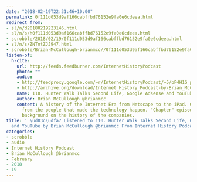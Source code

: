 ```yaml
---
date: "2018-02-19T22:31:46+10:00"
permalink: 0f111d053d9af166cabffbd76152e9fa0e6cdeea.html
redirect_from:
- sl/n/d20180219223146.html
- sl/n/s/h0f111d053d9af166cabffbd76152e9fa0e6cdeea.html
- scrobble/2018/02/19/0f111d053d9af166cabffbd76152e9fa0e6cdeea.html
- sl/n/s/ZNTotZJJ947.html
- scrobble/Brian-McCullough-brianmcc//0f111d053d9af166cabffbd76152e9fa0e6cdeea.html
listen-of:
  h-cite:
    url: http://feeds.feedburner.com/InternetHistoryPodcast
    photo: ""
    audio:
    - http://feedproxy.google.com/~r/InternetHistoryPodcast/~5/bP4H1G_pNnM/110._Hunter_Walk_Talks_Second_Life_Google_Adsense_and_YouTube.mp3
    - http://archive.org/download/Internet_History_Podcast-by-Brian_McCullough/110_Hunter_Walk_Talks_Second_Life_Google_Adsense_and_YouTube.mp3
    name: 110. Hunter Walk Talks Second Life, Google Adsense and YouTube
    author: Brian McCullough @brianmcc
    content: A history of the Internet Era from Netscape to the iPad. Oral histories
      from the people that made the technology happen. "Chapter" episodes providing
      background on the history of the companies.
title: ' \ud83c\udfa7 Listened to 110. Hunter Walk Talks Second Life, Google Adsense
  and YouTube by Brian McCullough @brianmcc From Internet History Podcast'
categories:
- scrobble
- audio
- Internet History Podcast
- Brian McCullough @brianmcc
- February
- 2018
- 19
---
```

